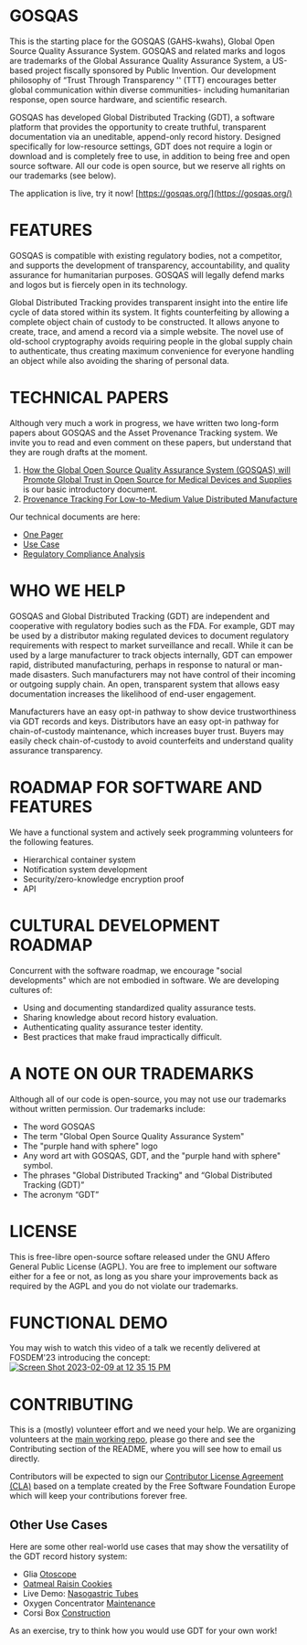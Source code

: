 # GOSQAS

This is the starting place for the GOSQAS (GAHS-kwahs), Global Open Source Quality Assurance System. GOSQAS and related marks and logos are trademarks of the Global Assurance Quality Assurance System, a US-based project fiscally sponsored by Public Invention. Our development philosophy of “Trust Through Transparency '' (TTT) encourages better global communication within diverse communities- including humanitarian response, open source hardware, and scientific research. 

GOSQAS has developed Global Distributed Tracking (GDT), a software platform that provides the opportunity to create truthful, transparent documentation via an uneditable, append-only record history. Designed specifically for low-resource settings, GDT does not require a login or download and is completely free to use, in addition to being free and open source software. All our code is open source, but we reserve all rights on our trademarks (see below).

The application is live, try it now! [https://gosqas.org/](https://gosqas.org/)


# FEATURES
GOSQAS is compatible with existing regulatory bodies, not a competitor, and supports the development of transparency, accountability, and quality assurance for humanitarian purposes. GOSQAS will legally defend marks and logos but is fiercely open in its technology. 

Global Distributed Tracking provides transparent insight into the entire life cycle of data stored within its system. It fights counterfeiting by allowing a complete object chain of custody to be constructed. It allows anyone to create, trace, and amend a record via a simple website. The novel use of old-school cryptography avoids requiring people in the global supply chain to authenticate, thus creating maximum convenience for everyone handling an object while also avoiding the sharing of personal data. 


# TECHNICAL PAPERS

Although very much a work in progress, we have written two long-form papers about GOSQAS and the Asset Provenance Tracking system. We invite you to read and even comment on these papers, but understand that they are rough drafts at the moment.
1. [How the Global Open Source Quality Assurance System (GOSQAS) will Promote Global Trust in Open Source for Medical Devices and Supplies](https://docs.google.com/document/d/1CkJ3Tz7I6DO1TV4CgKxCUxyvJEqqtBEu/edit?usp=sharing&ouid=118089335094003856513&rtpof=true&sd=true) is our basic introductory document.
1. [Provenance Tracking For Low-to-Medium Value Distributed Manufacture](https://docs.google.com/document/d/1zEo3x8z_9rtaa8uSj5YuizLrt8Tz5z_DJQiyNo9J6K8/edit?usp=sharing)

Our technical documents are here:
* [One Pager](https://github.com/gosqasorg/home/blob/main/GDT%20One%20Pager.pdf)
* [Use Case](https://github.com/gosqasorg/home/blob/main/GOSQAS%20Use%20Case.pdf)
* [Regulatory Compliance Analysis](https://github.com/gosqasorg/home/blob/main/GOSQAS%20Regulatory%20Compliance%20Analysis.pdf) 

# WHO WE HELP
GOSQAS and Global Distributed Tracking (GDT) are independent and cooperative with regulatory bodies such as the FDA. For example, GDT may be used by a distributor making regulated devices to document regulatory requirements with respect to market surveillance and recall. While it can be used by a large manufacturer to track objects internally, GDT can empower rapid, distributed manufacturing, perhaps in response to natural or man-made disasters. Such manufacturers may not have control of their incoming or outgoing supply chain. An open, transparent system that allows easy documentation increases the likelihood of end-user engagement. 

Manufacturers have an easy opt-in pathway to show device trustworthiness via GDT records and keys. 
Distributors have an easy opt-in pathway for chain-of-custody maintenance, which increases buyer trust.
Buyers may easily check chain-of-custody to avoid counterfeits and understand quality assurance transparency.

# ROADMAP FOR SOFTWARE AND FEATURES

We have a functional system and actively seek programming volunteers for the following features. 

* Hierarchical container system
* Notification system development
* Security/zero-knowledge encryption proof
* API

# CULTURAL DEVELOPMENT ROADMAP

Concurrent with the software roadmap, we encourage "social developments" which are not embodied in software. We are developing cultures of:

* Using and documenting standardized quality assurance tests.
* Sharing knowledge about record history evaluation.
* Authenticating quality assurance tester identity.
* Best practices that make fraud impractically difficult.


# A NOTE ON OUR TRADEMARKS

Although all of our code is open-source, you may not use our trademarks without written permission. Our trademarks include:

* The word GOSQAS
* The term "Global Open Source Quality Assurance System"
* The "purple hand with sphere" logo
* Any word art with GOSQAS, GDT, and the "purple hand with sphere" symbol.
* The phrases "Global Distributed Tracking" and “Global Distributed Tracking (GDT)”
* The acronym “GDT”

# LICENSE

This is free-libre open-source softare released under the GNU Affero General Public License (AGPL). You are free to implement our software either for a fee or not, as long as you share your improvements back as required by the AGPL and you do not violate our trademarks.

# FUNCTIONAL DEMO

You may wish to watch this video of a talk we recently delivered at FOSDEM'23 introducing the concept:
[![Screen Shot 2023-02-09 at 12 35 15 PM](https://user-images.githubusercontent.com/5296671/217906194-c8b240d1-038c-4da3-a633-cbf5306b1877.png)](https://mirrors.dotsrc.org/fosdem/2023/AW1.120/publiccode_dpg_qa_emergency_supplies.webm)


# CONTRIBUTING

This is a (mostly) volunteer effort and we need your help. We are organizing volunteers at the [main working repo](https://github.com/gosqasorg/asset-provenance-tracking), please go there and see the Contributing
section of the README, where you will see how to email us directly.

Contributors will be expected to sign our [Contributor License Agreement (CLA)](https://github.com/gosqasorg/home/blob/main/CONTRIBUTOR%20LICENSE%20AGREEMENT.md) based on a template created by the Free Software Foundation Europe which will keep your contributions forever free.

## Other Use Cases

Here are some other real-world use cases that may show the versatility of the GDT record history system:
* Glia [Otoscope](https://gosqas.org/provenance/JpTWM818HuBbvvsZFQmYQA)
* [Oatmeal Raisin Cookies](https://gosqas.org/provenance/5gckf76pbwP77ri4qaSdck)
* Live Demo: [Nasogastric Tubes](https://gosqas.org/provenance/AkFBdE7GNHHQQVnsdPjegR) 
* Oxygen Concentrator [Maintenance](https://gosqas.org/provenance/65UFxsaUtfM3WbmHr4o7Ch)
* Corsi Box [Construction](https://gosqas.org/provenance/VfPLp8T6DhtzKd2nz93fFJ)

As an exercise, try to think how you would use GDT for your own work!

<!--

# Real World Use Cases

## Citizen Science: Turtles

We created a science experiment based on community engagement by posting a GDT QR code near a pond. The sign asked passersby to scan the QR code and input the number of turtles they saw basking outside the water. 
![TurtleSign](https://github.com/gosqasorg/home/assets/5296671/a4be3d73-da64-441f-9f3f-b60530db4daa)

From January 2024 to April 4, 2024, 37 thirty-seven records (twenty of which are photos) have been documented in the GDT key. 
This experiment has inspired the development of additional GDT features and will hopefully encourage citizen science fans to use GDT for their data capture needs.
![image1](https://github.com/gosqasorg/home/assets/5296671/2fe2a7d0-3967-4a35-b20c-b0e929fdd778)

-->


<!--
# Licenses

Unless otherwise labeled, everything in the repo is licensed under the [Public Invention License Guidelines](https://github.com/PubInv/PubInv-License-Guidelines), which specifies different licenses for different kinds of matter:

Material | License
------------ | -------------
Software | [GNU Affero GPL v3](https://www.gnu.org/licenses/agpl-3.0.en.html)
Web-delivered Software | [GNU Affero GPL v3](https://www.gnu.org/licenses/agpl-3.0.en.html)
Hardware | [CERN Open Hardware Licence Version 2 - Strongly Reciprocal](https://ohwr.org/cern_ohl_s_v2.txt)
Documentation | [CC0](https://creativecommons.org/publicdomain/zero/1.0/) (public domain) 
Scientific Articles | [Creative Commons Attribution-NoDerivatives 4.0 International License](https://creativecommons.org/licenses/by-nd/4.0/)
Freehand Graphic Art | [Creative Commons Attribution-ShareAlike 4.0 International License (CC-BY-SA)](https://creativecommons.org/licenses/by-sa/4.0/)
Diagramatic Graphic Art | [Creative Commons Attribution-ShareAlike 4.0 International License (CC-BY-SA)](https://creativecommons.org/licenses/by-sa/4.0/)
Regulated Medical Devices | [CERN Open Hardware Licence Version 2 - Strongly Reciprocal](https://ohwr.org/cern_ohl_s_v2.txt) or [Public Invention Sunlight Regulatory Agreement (WIP)](https://github.com/PubInv/RegulatorySunlight)

# Our Partners

![PartnerLogos_2 0 (1)](https://github.com/gosqasorg/home/assets/64275888/aa0e2b2b-e7b0-4ded-b239-1f93683677a5)

-->
